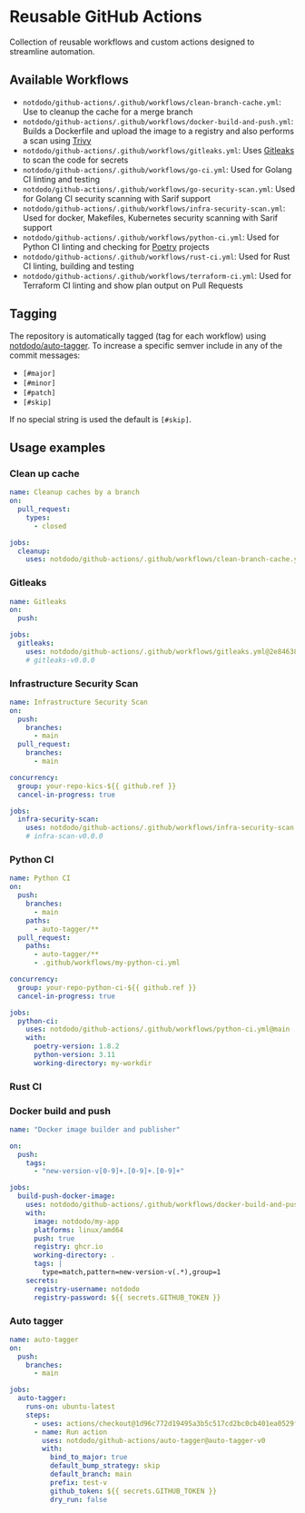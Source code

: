 # Reusable GitHub Actions

Collection of reusable workflows and custom actions designed to streamline automation.

## Available Workflows

- `notdodo/github-actions/.github/workflows/clean-branch-cache.yml`: Use to cleanup the cache for a merge branch
- `notdodo/github-actions/.github/workflows/docker-build-and-push.yml`: Builds a Dockerfile and upload the image to a registry and also performs a scan using [Trivy](https://trivy.dev/latest/)
- `notdodo/github-actions/.github/workflows/gitleaks.yml`: Uses [Gitleaks](https://gitleaks.io/index.html) to scan the code for secrets
- `notdodo/github-actions/.github/workflows/go-ci.yml`: Used for Golang CI linting and testing
- `notdodo/github-actions/.github/workflows/go-security-scan.yml`: Used for Golang CI security scanning with Sarif support
- `notdodo/github-actions/.github/workflows/infra-security-scan.yml`: Used for docker, Makefiles, Kubernetes security scanning with Sarif support
- `notdodo/github-actions/.github/workflows/python-ci.yml`: Used for Python CI linting and checking for [Poetry](https://python-poetry.org/) projects
- `notdodo/github-actions/.github/workflows/rust-ci.yml`: Used for Rust CI linting, building and testing
- `notdodo/github-actions/.github/workflows/terraform-ci.yml`: Used for Terraform CI linting and show plan output on Pull Requests

## Tagging

The repository is automatically tagged (tag for each workflow) using [notdodo/auto-tagger](https://github.com/notdodo/github-actions/tree/main/auto-tagger).
To increase a specific semver include in any of the commit messages:

- `[#major]`
- `[#minor]`
- `[#patch]`
- `[#skip]`

If no special string is used the default is `[#skip]`.

## Usage examples

### Clean up cache

```yaml
name: Cleanup caches by a branch
on:
  pull_request:
    types:
      - closed

jobs:
  cleanup:
    uses: notdodo/github-actions/.github/workflows/clean-branch-cache.yml@cleanup-v0
```

### Gitleaks

```yaml
name: Gitleaks
on:
  push:

jobs:
  gitleaks:
    uses: notdodo/github-actions/.github/workflows/gitleaks.yml@2e84638563b65587b42ba8ab87ccdf1922c412dd
    # gitleaks-v0.0.0
```

### Infrastructure Security Scan

```yaml
name: Infrastructure Security Scan
on:
  push:
    branches:
      - main
  pull_request:
    branches:
      - main

concurrency:
  group: your-repo-kics-${{ github.ref }}
  cancel-in-progress: true

jobs:
  infra-security-scan:
    uses: notdodo/github-actions/.github/workflows/infra-security-scan.yml@2e84638563b65587b42ba8ab87ccdf1922c412dd
    # infra-scan-v0.0.0
```

### Python CI

```yaml
name: Python CI
on:
  push:
    branches:
      - main
    paths:
      - auto-tagger/**
  pull_request:
    paths:
      - auto-tagger/**
      - .github/workflows/my-python-ci.yml

concurrency:
  group: your-repo-python-ci-${{ github.ref }}
  cancel-in-progress: true

jobs:
  python-ci:
    uses: notdodo/github-actions/.github/workflows/python-ci.yml@main
    with:
      poetry-version: 1.8.2
      python-version: 3.11
      working-directory: my-workdir
```

### Rust CI

### Docker build and push

```yaml
name: "Docker image builder and publisher"

on:
  push:
    tags:
      - "new-version-v[0-9]+.[0-9]+.[0-9]+"

jobs:
  build-push-docker-image:
    uses: notdodo/github-actions/.github/workflows/docker-build-and-push.yml@docker-build-and-push-v1
    with:
      image: notdodo/my-app
      platforms: linux/amd64
      push: true
      registry: ghcr.io
      working-directory: .
      tags: |
        type=match,pattern=new-version-v(.*),group=1
    secrets:
      registry-username: notdodo
      registry-password: ${{ secrets.GITHUB_TOKEN }}
```

### Auto tagger

```yaml
name: auto-tagger
on:
  push:
    branches:
      - main

jobs:
  auto-tagger:
    runs-on: ubuntu-latest
    steps:
      - uses: actions/checkout@1d96c772d19495a3b5c517cd2bc0cb401ea0529f
      - name: Run action
        uses: notdodo/github-actions/auto-tagger@auto-tagger-v0
        with:
          bind_to_major: true
          default_bump_strategy: skip
          default_branch: main
          prefix: test-v
          github_token: ${{ secrets.GITHUB_TOKEN }}
          dry_run: false
```

